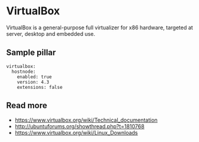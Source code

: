 
# VirtualBox

VirtualBox is a general-purpose full virtualizer for x86 hardware, targeted at server, desktop and embedded use.

## Sample pillar

    virtualbox:
      hostnode:
        enabled: true
        version: 4.3
        extensions: false

## Read more

* https://www.virtualbox.org/wiki/Technical_documentation
* http://ubuntuforums.org/showthread.php?t=1810768
* https://www.virtualbox.org/wiki/Linux_Downloads

